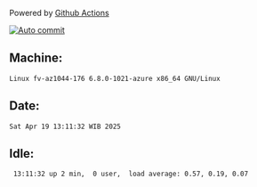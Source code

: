 Powered by [Github Actions](https://github.com/features/actions)

[![Auto commit](https://github.com/hiage/workstation/workflows/Auto%20commit/badge.svg)](https://github.com/hiage/workstation/actions?query=workflow%3A%22Auto+commit%22)

## Machine:
```
Linux fv-az1044-176 6.8.0-1021-azure x86_64 GNU/Linux
```
## Date:
```
Sat Apr 19 13:11:32 WIB 2025
```
## Idle:
```
 13:11:32 up 2 min,  0 user,  load average: 0.57, 0.19, 0.07
```
